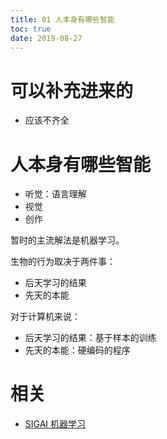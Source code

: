 ```yaml
---
title: 01 人本身有哪些智能
toc: true
date: 2019-08-27
---
```

# 可以补充进来的

- 应该不齐全

# 人本身有哪些智能


- 听觉：语言理解
- 视觉
- 创作

暂时的主流解法是机器学习。

生物的行为取决于两件事：

- 后天学习的结果
- 先天的本能

对于计算机来说：

- 后天学习的结果：基于样本的训练
- 先天的本能：硬编码的程序



# 相关

- [SIGAI 机器学习](http://sigai.cn/index.php?r=front/viewcourse&id=13)
